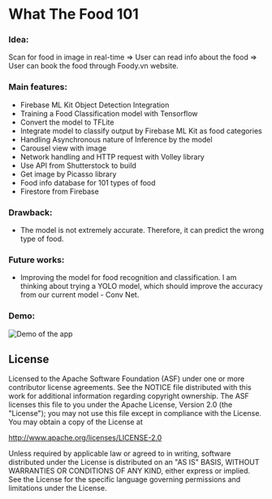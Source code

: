 What The Food 101
==============================

### Idea: 
Scan for food in image in real-time => User can read info about the food => User can book the food through Foody.vn website.

### Main features:
- Firebase ML Kit Object Detection Integration
- Training a Food Classification model with Tensorflow
- Convert the model to TFLite
- Integrate model to classify output by Firebase ML Kit as food categories
- Handling Asynchronous nature of Inference by the model
- Carousel view with image
- Network handling and HTTP request with Volley library
- Use API from Shutterstock to build 
- Get image by Picasso library
- Food info database for 101 types of food
- Firestore from Firebase  

### Drawback:
- The model is not extremely accurate. Therefore, it can predict the wrong type of food.

### Future works:
- Improving the model for food recognition and classification. I am thinking about trying a YOLO model, which should improve the accuracy from our current model - Conv Net.

### Demo:
![Demo of the app](https://github.com/huunghia160799/What-The-Food/blob/master/what-the-food-demo-cut.gif)

License
-------


Licensed to the Apache Software Foundation (ASF) under one or more contributor
license agreements.  See the NOTICE file distributed with this work for
additional information regarding copyright ownership.  The ASF licenses this
file to you under the Apache License, Version 2.0 (the "License"); you may not
use this file except in compliance with the License.  You may obtain a copy of
the License at

  http://www.apache.org/licenses/LICENSE-2.0

Unless required by applicable law or agreed to in writing, software
distributed under the License is distributed on an "AS IS" BASIS, WITHOUT
WARRANTIES OR CONDITIONS OF ANY KIND, either express or implied.  See the
License for the specific language governing permissions and limitations under
the License.
